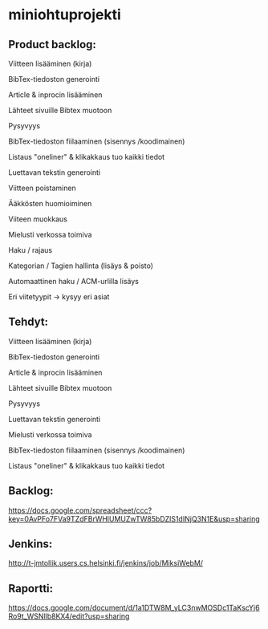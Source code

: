 miniohtuprojekti
================


Product backlog:
-----------------

Viitteen lisääminen (kirja)

BibTex-tiedoston generointi

Article & inprocin lisääminen

Lähteet sivuille Bibtex muotoon

Pysyvyys

BibTex-tiedoston fiilaaminen (sisennys /koodimainen)

Listaus "oneliner" & klikakkaus tuo kaikki tiedot

Luettavan tekstin generointi

Viitteen poistaminen

Ääkkösten huomioiminen

Viiteen muokkaus

Mielusti verkossa toimiva

Haku / rajaus

Kategorian / Tagien hallinta (lisäys & poisto)

Automaattinen haku / ACM-urlilla lisäys

Eri viitetyypit → kysyy eri asiat

Tehdyt:
--------
Viitteen lisääminen (kirja)

BibTex-tiedoston generointi

Article & inprocin lisääminen

Lähteet sivuille Bibtex muotoon

Pysyvyys

Luettavan tekstin generointi

Mielusti verkossa toimiva

BibTex-tiedoston fiilaaminen (sisennys /koodimainen)

Listaus "oneliner" & klikakkaus tuo kaikki tiedot

Backlog:
---------
https://docs.google.com/spreadsheet/ccc?key=0AvPFo7FVa9TZdFBrWHlUMUZwTW85bDZlS1dINjQ3N1E&usp=sharing

Jenkins:
---------
http://t-jmtollik.users.cs.helsinki.fi/jenkins/job/MiksiWebM/

Raportti:
----------
https://docs.google.com/document/d/1a1DTW8M_yLC3nwMOSDc1TaKscYj6Ro9t_WSNllb8KX4/edit?usp=sharing


